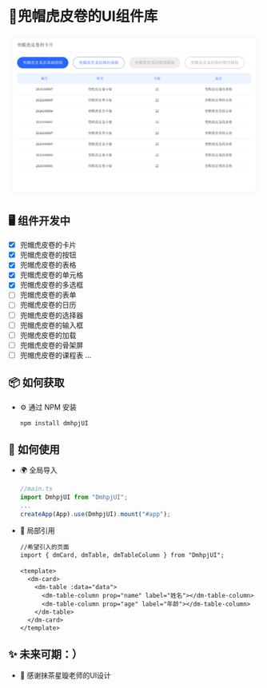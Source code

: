 # 🍰兜帽虎皮卷的UI组件库

![image](public/preview.png)

## 🖥 组件开发中

- [x] 兜帽虎皮卷的卡片
- [x] 兜帽虎皮卷的按钮
- [x] 兜帽虎皮卷的表格
- [x] 兜帽虎皮卷的单元格
- [x] 兜帽虎皮卷的多选框
- [ ] 兜帽虎皮卷的表单
- [ ] 兜帽虎皮卷的日历
- [ ] 兜帽虎皮卷的选择器
- [ ] 兜帽虎皮卷的输入框
- [ ] 兜帽虎皮卷的加载
- [ ] 兜帽虎皮卷的骨架屏
- [ ] 兜帽虎皮卷的课程表
...

## 📦 如何获取

- ⚙️ 通过 NPM 安装

  ```
  npm install dmhpjUI
  ```

## 🔨 如何使用

- 🌍 全局导入

  ```ts
  //main.ts
  import DmhpjUI from "DmhpjUI";
  ...
  createApp(App).use(DmhpjUI).mount("#app");
  ```

- 🎨 局部引用

  ```vue
  //希望引入的页面
  import { dmCard, dmTable, dmTableColumn } from "DmhpjUI";
  
  <template>
    <dm-card>
      <dm-table :data="data">
        <dm-table-column prop="name" label="姓名"></dm-table-column>
        <dm-table-column prop="age" label="年龄"></dm-table-column>
      </dm-table>
    </dm-card>
  </template>
  ```


## ✨ 未来可期：）

- 🌈 感谢抹茶星璇老师的UI设计
  
